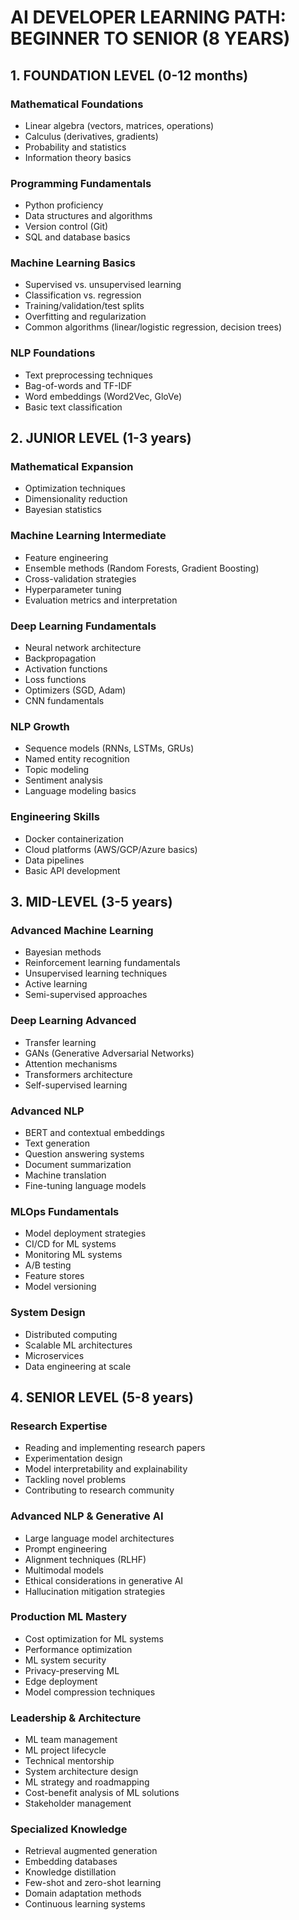 # AI DEVELOPER LEARNING PATH: BEGINNER TO SENIOR (8 YEARS)

## 1. FOUNDATION LEVEL (0-12 months)

### Mathematical Foundations
- Linear algebra (vectors, matrices, operations)
- Calculus (derivatives, gradients)
- Probability and statistics
- Information theory basics

### Programming Fundamentals
- Python proficiency
- Data structures and algorithms
- Version control (Git)
- SQL and database basics

### Machine Learning Basics
- Supervised vs. unsupervised learning
- Classification vs. regression
- Training/validation/test splits
- Overfitting and regularization
- Common algorithms (linear/logistic regression, decision trees)

### NLP Foundations
- Text preprocessing techniques
- Bag-of-words and TF-IDF
- Word embeddings (Word2Vec, GloVe)
- Basic text classification

## 2. JUNIOR LEVEL (1-3 years)

### Mathematical Expansion
- Optimization techniques
- Dimensionality reduction
- Bayesian statistics

### Machine Learning Intermediate
- Feature engineering
- Ensemble methods (Random Forests, Gradient Boosting)
- Cross-validation strategies
- Hyperparameter tuning
- Evaluation metrics and interpretation

### Deep Learning Fundamentals
- Neural network architecture
- Backpropagation
- Activation functions
- Loss functions
- Optimizers (SGD, Adam)
- CNN fundamentals

### NLP Growth
- Sequence models (RNNs, LSTMs, GRUs)
- Named entity recognition
- Topic modeling
- Sentiment analysis
- Language modeling basics

### Engineering Skills
- Docker containerization
- Cloud platforms (AWS/GCP/Azure basics)
- Data pipelines
- Basic API development

## 3. MID-LEVEL (3-5 years)

### Advanced Machine Learning
- Bayesian methods
- Reinforcement learning fundamentals
- Unsupervised learning techniques
- Active learning
- Semi-supervised approaches

### Deep Learning Advanced
- Transfer learning
- GANs (Generative Adversarial Networks)
- Attention mechanisms
- Transformers architecture
- Self-supervised learning

### Advanced NLP
- BERT and contextual embeddings
- Text generation
- Question answering systems
- Document summarization
- Machine translation
- Fine-tuning language models

### MLOps Fundamentals
- Model deployment strategies
- CI/CD for ML systems
- Monitoring ML systems
- A/B testing
- Feature stores
- Model versioning

### System Design
- Distributed computing
- Scalable ML architectures
- Microservices
- Data engineering at scale

## 4. SENIOR LEVEL (5-8 years)

### Research Expertise
- Reading and implementing research papers
- Experimentation design
- Model interpretability and explainability
- Tackling novel problems
- Contributing to research community

### Advanced NLP & Generative AI
- Large language model architectures
- Prompt engineering
- Alignment techniques (RLHF)
- Multimodal models
- Ethical considerations in generative AI
- Hallucination mitigation strategies

### Production ML Mastery
- Cost optimization for ML systems
- Performance optimization
- ML system security
- Privacy-preserving ML
- Edge deployment
- Model compression techniques

### Leadership & Architecture
- ML team management
- ML project lifecycle
- Technical mentorship
- System architecture design
- ML strategy and roadmapping
- Cost-benefit analysis of ML solutions
- Stakeholder management

### Specialized Knowledge
- Retrieval augmented generation
- Embedding databases
- Knowledge distillation
- Few-shot and zero-shot learning
- Domain adaptation methods
- Continuous learning systems